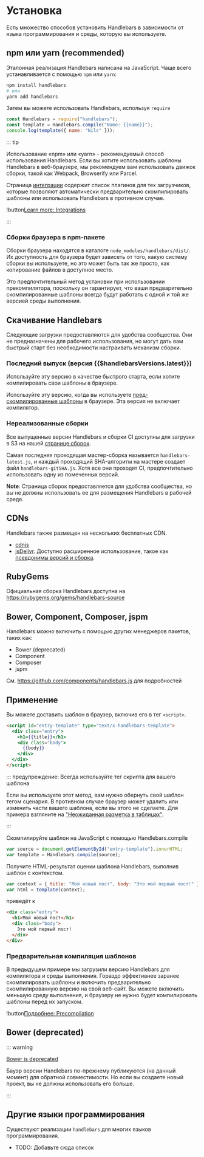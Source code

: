 # Установка

Есть множество способов установить Handlebars в зависимости от языка программирования и среды, которую вы используете.

## npm или yarn (recommended)

Эталонная реализация Handlebars написана на JavaScript. Чаще всего устанавливается с помощью `npm` или `yarn`:

```bash
npm install handlebars
# или
yarn add handlebars
```

Затем вы можете использовать Handlebars, используя `require`

```js
const Handlebars = require("handlebars");
const template = Handlebars.compile("Name: {{name}}");
console.log(template({ name: "Nils" }));
```

::: tip

Использование «npm» или «yarn» - рекомендуемый способ использования Handlebars. Если вы хотите использовать шаблоны Handlebars в
веб-браузере, мы рекомендуем вам использовать движок сборки, такой как Webpack, Browserify или Parcel.

Страница [интеграции](integrations.md) содержит список плагинов для тех загрузчиков, которые позволяют автоматически предварительно скомпилировать шаблоны или использовать Handlebars в противном случае.

!button[Learn more: Integrations](integrations.md)

:::

### Сборки браузера в npm-пакете

Сборки браузера находятся в каталоге `node_modules/handlebars/dist/`.  
Их доступность для браузера будет зависеть от того, какую систему сборки вы используете, но это может быть так же просто, как копирование файлов в доступное место.

Это предпочтительный метод установки при использовании прекомпилятора, поскольку он гарантирует, что ваши предварительно скомпилированные шаблоны всегда будут работать с одной и той же версией среды выполнения.

## Скачивание Handlebars

Следующие загрузки предоставляются для удобства сообщества. Они не предназначены для рабочего использования, но могут дать вам быстрый старт без необходимости настраивать механизм сборки.

### Последний выпуск (версия {{$handlebarsVersions.latest}})

<DownloadHandlebars>

Используйте эту версию в качестве быстрого старта, если хотите компилировать свои шаблоны в браузере.

</DownloadHandlebars>

<DownloadHandlebars :runtimeOnly="true">

Используйте эту версию, когда вы используете [пред-скомпилированные шаблоны](precompilation.md) в браузере. Эта версия не включает компилятор.

</DownloadHandlebars>

### Нереализованные сборки

Все выпущенные версии Handlebars и сборки CI доступны для загрузки в S3 на нашей [странице сборок](https://com.s3.amazonaws.com/builds.handlebarsjs/bucket-listing.html?sort=lastmod&sortdir=desc).

Самая последняя проходящая мастер-сборка называется `handlebars-latest.js`, и каждый проходящий SHA-алгоритм на мастере создает файл `handlebars-gitSHA.js`. Хотя все они проходят CI, предпочтительно использовать одну из помеченных версий.

**Note**: Страница сборок предоставляется для удобства сообщества, но вы не должны использовать ее для размещения Handlebars в рабочей среде.

## CDNs

Handlebars также размещен на нескольких бесплатных CDN.

- [cdnjs](https://cdnjs.com/libraries/handlebars.js)
- [jsDelivr](http://www.jsdelivr.com/#!handlebarsjs). Доступно расширенное использование, такое как [псевдонимы версий и сборка](https://github.com/jsdelivr/jsdelivr#usage).

## RubyGems

Официальная сборка Handlebars доступна на https://rubygems.org/gems/handlebars-source

## Bower, Component, Composer, jspm

Handlebars можно включить с помощью других менеджеров пакетов, таких как:

- Bower (deprecated)
- Component
- Composer
- jspm

См. https://github.com/components/handlebars.js для подробностей

## Применение

Вы можете доставить шаблон в браузер, включив его в тег `<script>`.

```html
<script id="entry-template" type="text/x-handlebars-template">
  <div class="entry">
    <h1>{{title}}</h1>
    <div class="body">
      {{body}}
    </div>
  </div>
</script>
```

::: предупреждение: Всегда используйте тег скрипта для вашего шаблона

Если вы используете этот метод, вам нужно обернуть свой шаблон тегом сценария. В противном случае браузер может удалить или изменить
части вашего шаблона, если вы этого не сделаете. Для примера взгляните на ["Неожиданная разметка в таблицах"](https://html.spec.whatwg.org/multipage/parsing.html#unexpected-markup-in-tables).

:::

Скомпилируйте шаблон на JavaScript с помощью Handlebars.compile

```js
var source = document.getElementById("entry-template").innerHTML;
var template = Handlebars.compile(source);
```

Получите HTML-результат оценки шаблона Handlebars, выполнив шаблон с контекстом.

```js
var context = { title: "Мой новый пост", body: "Это мой первый пост!" };
var html = template(context);
```

приведёт к

```html
<div class="entry">
  <h1>Мой новый пост</h1>
  <div class="body">
    Это мой первый пост!
  </div>
</div>
```

### Предварительная компиляция шаблонов

В предыдущем примере мы загрузили версию Handlebars для компилятора и среды выполнения. Гораздо эффективнее заранее скомпилировать шаблоны и включить предварительно скомпилированную версию на свой веб-сайт. Вы можете включить меньшую среду выполнения, и браузеру не нужно будет компилировать шаблоны перед их запуском.

!button[Подробнее: Precompilation](precompilation.html)

## Bower (deprecated)

::: warning

[Bower is deprecated](https://bower.io/blog/2017/how-to-migrate-away-from-bower/)

Бауэр версии Handlebars по-прежнему публикуются (на данный момент) для обратной совместимости. Но если вы создаете новый проект, вы не должны использовать его больше.

:::

## Другие языки программирования

Существуют реализации `handlebars` для многих языков программирования.

- TODO: Добавьте сюда список
